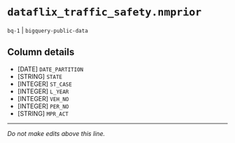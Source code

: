 # `dataflix_traffic_safety.nmprior`
`bq-1` | `bigquery-public-data`

## Column details
* [DATE]      `DATE_PARTITION`
* [STRING]    `STATE`
* [INTEGER]   `ST_CASE`
* [INTEGER]   `L_YEAR`
* [INTEGER]   `VEH_NO`
* [INTEGER]   `PER_NO`
* [STRING]    `MPR_ACT`

-------------------------------------------------------------------------------
*Do not make edits above this line.*
